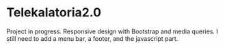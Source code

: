 # Telekalatoria2.0

Project in progress. Responsive design with Bootstrap and media queries. I still need to add a menu bar, a footer, and the javascript part.

